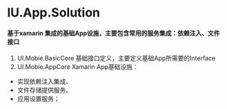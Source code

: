 # lU.App.Solution
#### 基于xamarin 集成的基础App设施，主要包含常用的服务集成：依赖注入、文件接口
1. UI.Mobie.BasicCore 基础接口定义，主要定义基础App所需要的Interface
2. UI.Mobie.AppCore Xamarin App基础设施：
 - 实现依赖注入集成、
 - 文件存储提供服务、
 - 应用设置服务；

